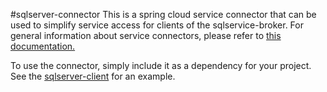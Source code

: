 #sqlserver-connector
This is a spring cloud service connector that can be used to simplify service access for clients of the sqlservice-broker. For general information about service connectors, please refer to [this documentation.](http://cloud.spring.io/spring-cloud-connectors/spring-cloud-spring-service-connector.html)

To use the connector, simply include it as a dependency for your project. See the [sqlserver-client](https://github.com/cf-platform-eng/ms-sql-server-broker/tree/master/sqlserver-client) for an example.